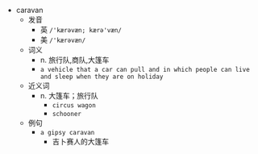 - caravan
  - 发音
    - 英 `/'kærəvæn; kærə'væn/`
    - 美 `/'kærəvæn/`
  - 词义
    - n. 旅行队,商队,大篷车
    - `a vehicle that a car can pull and in which people can live and sleep when they are on holiday`
  - 近义词
    - n. 大篷车；旅行队
      - `circus wagon`
      - `schooner`
  - 例句
    - `a gipsy caravan`
      - 吉卜赛人的大篷车

